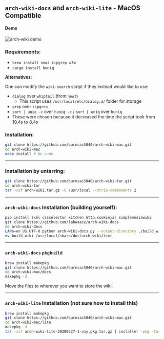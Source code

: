 ## `arch-wiki-docs` and `arch-wiki-lite` - MacOS Compatible

#### Demo
![arch-wiki demo](https://lucasburns.xyz/images/wiki.gif)

### Requirements:
  - `brew install newt ripgrep w3m`
  - `cargo install huniq`

**Alternatives**:

One can modify the `wiki-search` script if they instead would like to use:
  - `dialog` over `whiptail` (from `newt`)
    - This script uses `/usr/local/etc/dialog.d/` folder for storage
  - `grep` over `ripgrep`
  - `sort | uniq -c` over `huniq -c` / `sort | uniq` over `huniq`
  - These were chosen because it decreased the time the script took from 10.4s to 8.4s

### Installation:

```sh
git clone https://github.com/burnsac5040/arch-wiki-mac.git
cd arch-wiki-mac
make install # No sudo
```

-----------------------------------------------------------------------
### Installation by untarring:

```sh
git clone https://github.com/burnsac5040/arch-wiki-tar.git
cd arch-wiki-tar
tar -xzf arch-wiki.tar.gz -C /usr/local --strip-components 2
```

------------------------------------------------------------------------
### `arch-wiki-docs` Installation (building yourself):
```sh
pip install lxml cssselector kitchen http.cookiejar simplemediawiki
git clone https://github.com/lahwaacz/arch-wiki-docs
cd arch-wiki-docs
LANG=en_US.UTF-8 python arch-wiki-docs.py --output-directory ./build_wiki --safe-filenames
mv build_wiki /usr/local/share/doc/arch-wiki/text
```

------------------------------------------------------------------------
### `arch-wiki-docs` `pkgbuild`
```sh
brew install makepkg
git clone https://github.com/burnsac5040/arch-wiki-mac.git
cd arch-wiki-mac/docs
makepkg -d
```

Move the files to wherever you want to store the wiki.

------------------------------------------------------------------------
### `arch-wiki-lite` Installation (not sure how to install this)

```sh
brew install makepkg
git clone https://github.com/burnsac5040/arch-wiki-mac.git
cd arch-wiki-mac/lite
makepkg -d
tar -xzf arch-wiki-lite-20200527-1-any.pkg.tar.gz | installer -pkg -target /
```
